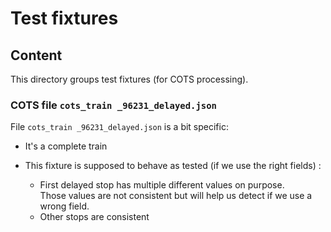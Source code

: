 # Test fixtures

## Content

This directory groups test fixtures (for COTS processing).

### COTS file `cots_train _96231_delayed.json`

File `cots_train _96231_delayed.json` is a bit specific:

* It's a complete train
* This fixture is supposed to behave as tested (if we use the right fields) :

    * First delayed stop has multiple different values on purpose.\
      Those values are not consistent but will help us detect if we use a wrong field.
    * Other stops are consistent
